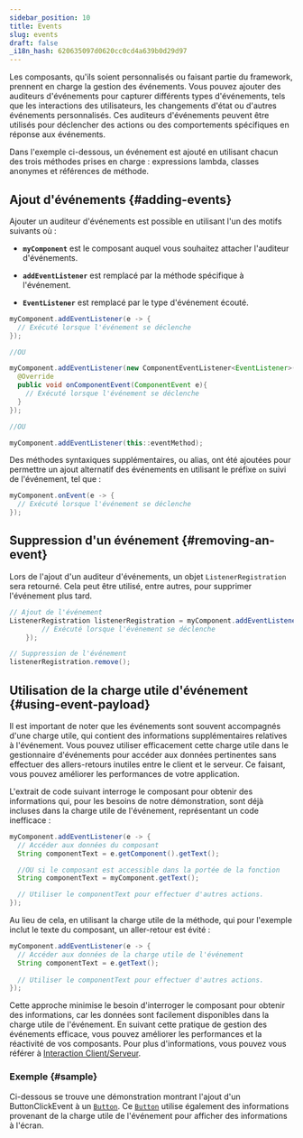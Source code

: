```yaml
---
sidebar_position: 10
title: Events
slug: events
draft: false
_i18n_hash: 620635097d0620cc0cd4a639b0d29d97
---
```

<JavadocLink type="foundation" location="com/webforj/component/event/Event" top='true'/>

Les composants, qu'ils soient personnalisés ou faisant partie du framework, prennent en charge la gestion des événements. Vous pouvez ajouter des auditeurs d'événements pour capturer différents types d'événements, tels que les interactions des utilisateurs, les changements d'état ou d'autres événements personnalisés. Ces auditeurs d'événements peuvent être utilisés pour déclencher des actions ou des comportements spécifiques en réponse aux événements.

Dans l'exemple ci-dessous, un événement est ajouté en utilisant chacun des trois méthodes prises en charge : expressions lambda, classes anonymes et références de méthode.
## Ajout d'événements {#adding-events}

Ajouter un auditeur d'événements est possible en utilisant l'un des motifs suivants où :

- **`myComponent`** est le composant auquel vous souhaitez attacher l'auditeur d'événements.

- **`addEventListener`** est remplacé par la méthode spécifique à l'événement.

- **`EventListener`** est remplacé par le type d'événement écouté.

```java
myComponent.addEventListener(e -> {
  // Exécuté lorsque l'événement se déclenche
});

//OU

myComponent.addEventListener(new ComponentEventListener<EventListener>() {
  @Override
  public void onComponentEvent(ComponentEvent e){
    // Exécuté lorsque l'événement se déclenche
  }
});

//OU

myComponent.addEventListener(this::eventMethod);
```

Des méthodes syntaxiques supplémentaires, ou alias, ont été ajoutées pour permettre un ajout alternatif des événements en utilisant le préfixe `on` suivi de l'événement, tel que :

```java
myComponent.onEvent(e -> {
  // Exécuté lorsque l'événement se déclenche
});
```

## Suppression d'un événement {#removing-an-event}

Lors de l'ajout d'un auditeur d'événements, un objet `ListenerRegistration` sera retourné. Cela peut être utilisé, entre autres, pour supprimer l'événement plus tard.

```java
// Ajout de l'événement
ListenerRegistration listenerRegistration = myComponent.addEventListener(e -> {
        // Exécuté lorsque l'événement se déclenche
    });

// Suppression de l'événement
listenerRegistration.remove();
```

## Utilisation de la charge utile d'événement {#using-event-payload}

Il est important de noter que les événements sont souvent accompagnés d'une charge utile, qui contient des informations supplémentaires relatives à l'événement. Vous pouvez utiliser efficacement cette charge utile dans le gestionnaire d'événements pour accéder aux données pertinentes sans effectuer des allers-retours inutiles entre le client et le serveur. Ce faisant, vous pouvez améliorer les performances de votre application.

L'extrait de code suivant interroge le composant pour obtenir des informations qui, pour les besoins de notre démonstration, sont déjà incluses dans la charge utile de l'événement, représentant un code inefficace :

```java
myComponent.addEventListener(e -> {
  // Accéder aux données du composant
  String componentText = e.getComponent().getText();

  //OU si le composant est accessible dans la portée de la fonction
  String componentText = myComponent.getText();

  // Utiliser le componentText pour effectuer d'autres actions.
});
```

Au lieu de cela, en utilisant la charge utile de la méthode, qui pour l'exemple inclut le texte du composant, un aller-retour est évité :

```java
myComponent.addEventListener(e -> {
  // Accéder aux données de la charge utile de l'événement
  String componentText = e.getText();
  
  // Utiliser le componentText pour effectuer d'autres actions.
});
```

Cette approche minimise le besoin d'interroger le composant pour obtenir des informations, car les données sont facilement disponibles dans la charge utile de l'événement. En suivant cette pratique de gestion des événements efficace, vous pouvez améliorer les performances et la réactivité de vos composants. Pour plus d'informations, vous pouvez vous référer à [Interaction Client/Serveur](../architecture/client-server).

### Exemple {#sample}

Ci-dessous se trouve une démonstration montrant l'ajout d'un <JavadocLink type="foundation" location="com/webforj/component/button/event/ButtonClickEvent"  code="true">ButtonClickEvent</JavadocLink> à un [`Button`](#). Ce [`Button`](#) utilise également des informations provenant de la charge utile de l'événement pour afficher des informations à l'écran.

<ComponentDemo 
path='/webforj/buttonevent?' 
javaE='https://raw.githubusercontent.com/webforj/webforj-documentation/refs/heads/main/src/main/java/com/webforj/samples/views/button/ButtonEventView.java'
height='100px'
/>
